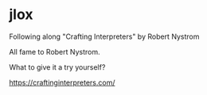 # jlox
Following along "Crafting Interpreters" by Robert Nystrom

All fame to Robert Nystrom.

What to give it a try yourself?

https://craftinginterpreters.com/